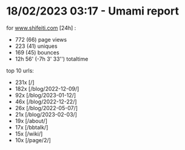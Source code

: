 # 18/02/2023 03:17 - Umami report
for www.shifeiti.com [24h] :

 - 772 (66) page views
 - 223 (41) uniques
 - 169 (45) bounces
 - 12h 56'  (-7h 3' 33'') totaltime


top 10 urls:
 - 231x [/]
 - 182x [/blog/2022-12-09/]
 - 92x [/blog/2023-01-12/]
 - 46x [/blog/2022-12-22/]
 - 26x [/blog/2022-05-07/]
 - 21x [/blog/2023-02-03/]
 - 19x [/about/]
 - 17x [/bbtalk/]
 - 15x [/wiki/]
 - 10x [/page/2/]


